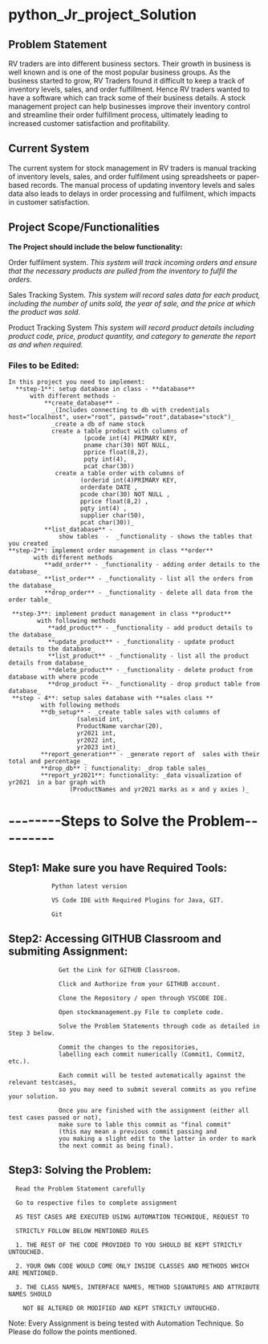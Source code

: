 # python_Jr_project_Solution
## Problem Statement

RV traders are into different business sectors. Their growth in business is well known and is one of the most popular business groups. As the business started to grow, RV Traders found it difficult to keep a track of  inventory levels, sales, and order fulfillment. Hence RV traders wanted to have a software which can track some of their business details. A stock management project can help businesses improve their inventory control and streamline their order fulfillment process, ultimately leading to increased customer satisfaction and profitability.

## Current System

The current system for stock management in RV traders is manual tracking of inventory levels, sales, and order fulfilment using spreadsheets or paper-based records. The manual process of updating inventory levels and sales data also leads to delays in order processing and fulfilment, which impacts in customer satisfaction.

## Project Scope/Functionalities

**The Project should include the below functionality:**

Order fulfilment system.
      _This system will track incoming orders and ensure that the necessary products are pulled from the inventory to fulfil the orders._
      
Sales Tracking System.
      _This system will record sales data for each product, including the number of units sold, the year of sale, and the price at which the product was sold._
      
Product Tracking System
      _This system will record product details including product code, price, product quantity, and category to generate the report as and when required._

### Files to be Edited:
    In this project you need to implement: 
      **step-1**: setup database in class - **database** 
          with different methods - 
              **create_database** - 
                _(Includes connecting to db with credentials host="localhost", user="root", passwd="root",database="stock")_
                _create a db of name stock
                create a table product with columns of 
                         (pcode int(4) PRIMARY KEY,
                         pname char(30) NOT NULL,
                         pprice float(8,2),
                         pqty int(4),
                         pcat char(30))
                 create a table order with columns of 
                        (orderid int(4)PRIMARY KEY,
                        orderdate DATE ,
                        pcode char(30) NOT NULL ,
                        pprice float(8,2) ,
                        pqty int(4) ,
                        supplier char(50),
                        pcat char(30))_
              **list_database** -
                  show tables  -  _functionality - shows the tables that you created _
    **step-2**: implement order management in class **order**
           with different methods
              **add_order** - _functionality - adding order details to the database_
              **list_order** - _functionality - list all the orders from the database_
              **drop_order** - _functionality - delete all data from the order table_

     **step-3**: implement product management in class **product**
            with following methods
               **add_product** - _functionality - add product details to the database_
               **update_product** - _functionality - update product details to the database_
               **list_product** - _functionality - list all the product details from database_
               **delete_product** - _functionality - delete product from database with where pcode _
               **drop_product **- _functionality - drop product table from database_
     **step - 4**: setup sales database with **sales class **
             with following methods
             **db_setup** - _create table sales with columns of 
                       (salesid int, 
                       ProductName varchar(20), 
                       yr2021 int, 
                       yr2022 int, 
                       yr2023 int)_
             **report_generation** - _generate report of  sales with their total and percentage _
             **drop_db** : functionality: _drop table sales_
             **report_yr2021**: functionality: _data visualization of yr2021  in a bar graph with 
                     (ProductNames and yr2021 marks as x and y axies )_
# --------Steps to Solve the Problem---------


## Step1: Make sure you have Required Tools:

                Python latest version

                VS Code IDE with Required Plugins for Java, GIT.

                Git

## Step2: Accessing GITHUB Classroom and submiting Assignment:

                  Get the Link for GITHUB Classroom.

                  Click and Authorize from your GITHUB account.

                  Clone the Repository / open through VSCODE IDE.

                  Open stockmanagement.py File to complete code.

                  Solve the Problem Statements through code as detailed in Step 3 below.

                  Commit the changes to the repositories, 
                  labelling each commit numerically (Commit1, Commit2, etc.).

                  Each commit will be tested automatically against the relevant testcases, 
                  so you may need to submit several commits as you refine your solution.

                  Once you are finished with the assignment (either all test cases passed or not), 
                  make sure to lable this commit as "final commit" 
                  (this may mean a previous commit passing and 
                  you making a slight edit to the latter in order to mark 
                  the next commit as being final).

## Step3: Solving the Problem:

      Read the Problem Statement carefully

      Go to respective files to complete assignment
      
      AS TEST CASES ARE EXECUTED USING AUTOMATION TECHNIQUE, REQUEST TO
      
      STRICTLY FOLLOW BELOW MENTIONED RULES
      
      1. THE REST OF THE CODE PROVIDED TO YOU SHOULD BE KEPT STRICTLY UNTOUCHED.
      
      2. YOUR OWN CODE WOULD COME ONLY INSIDE CLASSES AND METHODS WHICH ARE MENTIONED.
      
      3. THE CLASS NAMES, INTERFACE NAMES, METHOD SIGNATURES AND ATTRIBUTE NAMES SHOULD
      
        NOT BE ALTERED OR MODIFIED AND KEPT STRICTLY UNTOUCHED.
          
    
Note: Every Assignment is being tested with Automation Technique. So Please do follow the points mentioned.

